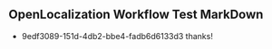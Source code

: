 ## OpenLocalization Workflow Test MarkDown
* 9edf3089-151d-4db2-bbe4-fadb6d6133d3 thanks!

<!--HONumber=Aug16_HO3-->


